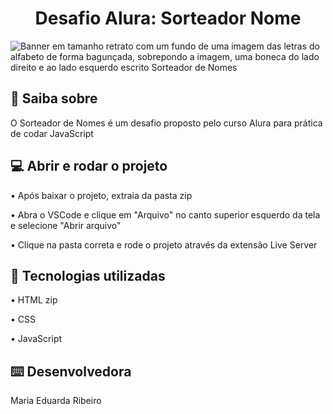 <h1 align = "center"> Desafio Alura: Sorteador Nome </h1>

![Banner em tamanho retrato com um fundo de uma imagem das letras do alfabeto de forma bagunçada, sobrepondo a imagem, uma boneca do lado direito e ao lado esquerdo escrito Sorteador de Nomes](https://github.com/user-attachments/assets/28a83d80-18c6-4d91-9c0b-38cc54e851af)

<h2>📂 Saiba sobre</h2>

<p>O Sorteador de Nomes é um desafio proposto pelo curso Alura para prática de codar JavaScript </p>

<h2>💻 Abrir e rodar o projeto</h2>

<p>• Após baixar o projeto, extraia da pasta zip</p>
<p>• Abra o VSCode e clique em "Arquivo" no canto superior esquerdo da tela e selecione "Abrir arquivo"</p>
<p>• Clique na pasta correta e rode o projeto através da extensão Live Server</p>

<h2>🔖 Tecnologias utilizadas</h2>

<p>• HTML zip</p>
<p>• CSS</p>
<p>• JavaScript</p>

<h2>⌨️ Desenvolvedora</h2>

<p>Maria Eduarda Ribeiro</p>
